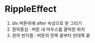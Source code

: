 # RippleEffect

1.  div 버튼위에 after 속성으로 원 그리기
2.  원의중심 : 버튼 내 마우스를 클릭한 위치
3.  원의 반지름 : 버튼의 한쪽 끝부터 반대쪽 끝
